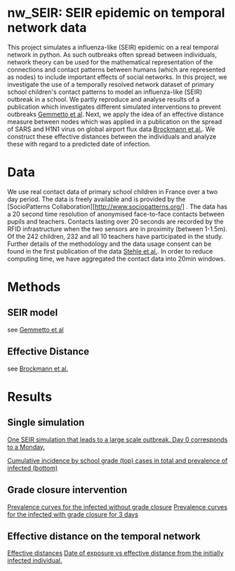 # nw_SEIR: SEIR epidemic on temporal network data

This project simulates a influenza-like (SEIR) epidemic on a real temporal network in python. 
As such outbreaks often spread between individuals, network theory can be used for the mathematical representation of the connections and contact patterns between humans (which are represented as nodes) to include important effects of social networks. In this project, we investigate the use of a temporally resolved network dataset of primary school children's contact patterns to model an influenza-like (SEIR) outbreak in a school. We partly reproduce and analyse results of a publication which investigates different simulated interventions to prevent outbreaks [Gemmetto et al](http://www.sociopatterns.org/publications/targeted-class-closure/). Next,  we apply the idea of an effective distance measure between nodes  which was applied in a publication on the spread of SARS and H1N1 virus on global airport flux data [Brockmann et al.](http://science.sciencemag.org/content/342/6164/1337). We construct these effective distances between the individuals and analyze these with regard to a predicted date of infection. 

# Data

We use real contact data of primary school children in France over a two day period. The data is freely available and is provided by the [SocioPatterns Collaboration][http://www.sociopatterns.org/] . The data has a 20 second time resolution of anonymised face-to-face contacts between pupils and teachers. Contacts lasting over 20 seconds are recorded by the RFID infrastructure when the two sensors are in proximity (between 1-1.5m). Of the 242 children, 232 and all 10 teachers have participated in the study. Further details of the methodology and the data usage consent can be found in the first publication of the data [Stehle et al.](http://journals.plos.org/plosone/article?id=10.1371/journal.pone.0023176). In order to reduce computing time, we have aggregated the contact data into 20min windows.

# Methods
## SEIR model
see [Gemmetto et al](http://www.sociopatterns.org/publications/targeted-class-closure/)

## Effective Distance
see [Brockmann et al.](http://science.sciencemag.org/content/342/6164/1337)
# Results
## Single simulation
[One SEIR simulation that leads to a large scale outbreak. Day 0 corresponds to a Monday.](https://user-images.githubusercontent.com/29401818/32862099-d4d64f80-ca4e-11e7-9c44-0e02e8403183.png)

[Cumulative incidence by school grade (top) cases in total and prevalence of infected (bottom)](https://user-images.githubusercontent.com/29401818/32862112-e30ab082-ca4e-11e7-85d5-ba7f9799a702.png)

## Grade closure intervention
[Prevalence curves for the infected without grade closure](https://user-images.githubusercontent.com/29401818/32862130-02988fd2-ca4f-11e7-9bab-1531f5de1d57.png)
[Prevalence curves for the infected with grade closure for 3 days](https://user-images.githubusercontent.com/29401818/32862142-10d65962-ca4f-11e7-8086-fc00072c1fee.png)

## Effective distance on the temporal network
[Effective distances](https://user-images.githubusercontent.com/29401818/32862158-1c23f342-ca4f-11e7-8994-f5decf1d484f.png)
[Date of exposure vs effective distance from the initially infected individual.](https://user-images.githubusercontent.com/29401818/32862179-2a3c1c7a-ca4f-11e7-8141-b9b3e57bea27.png)
